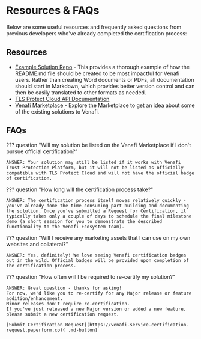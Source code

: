 # Resources & FAQs

Below are some useful resources and frequently asked questions from previous developers who've already completed the certification process:

## Resources

- [Example Solution Repo](https://coolsolutions.venafi.com/ecosystem/example-integration-repo) - This provides a thorough example of how the README.md file should be created to be most impactful for Venafi users. Rather than creating Word documents or PDFs, all documentation should start in Markdown, which provides better version control and can then be easily translated to other formats as needed.
- [TLS Protect Cloud API Documentation](https://docs.venafi.cloud/api/c-cloud-api/)
- [Venafi Marketplace](https://marketplace.venafi.com) - Explore the Marketplace to get an idea about some of the existing solutions to Venafi. 

## FAQs

??? question "Will my solution be listed on the Venafi Marketplace if I don't pursue official certification?"

    ANSWER: Your solution may still be listed if it works with Venafi Trust Protection Platform, but it will not be listed as officially compatible with TLS Protect Cloud and will not have the official badge of certification.

??? question "How long will the certification process take?"

    ANSWER: The certification process itself moves relatively quickly - you've already done the time-consuming part building and documenting the solution. Once you've submitted a Request for Certification, it typically takes only a couple of days to schedule the final milestone demo (a short session for you to demonstrate the described functionality to the Venafi Ecosystem team).

??? question "Will I receive any marketing assets that I can use on my own websites and collateral?"

    ANSWER: Yes, definitely! We love seeing Venafi certification badges out in the wild. Official badges will be provided upon completion of the certification process.  

??? question "How often will I be required to re-certify my solution?"

    ANSWER: Great question - thanks for asking!
    For now, we'd like you to re-certify for any Major release or feature addition/enhancement.
    Minor releases don't require re-certification.
    If you've just released a new Major version or added a new feature, please submit a new certification request.
    
    [Submit Certification Request](https://venafi-service-certification-request.paperform.co){ .md-button} 
